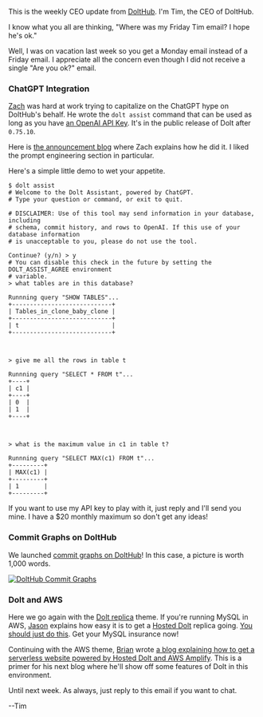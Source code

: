 This is the weekly CEO update from [DoltHub](https://www.dolthub.com/). I'm Tim, the CEO of DoltHub. 

I know what you all are thinking, "Where was my Friday Tim email? I hope he's ok." 

Well, I was on vacation last week so you get a Monday email instead of a Friday email. I appreciate all the concern even though I did not receive a single "Are you ok?" email. 

### ChatGPT Integration

[Zach](https://www.dolthub.com/team#zach) was hard at work trying to capitalize on the ChatGPT hype on DoltHub's behalf. He wrote the `dolt assist` command that can be used as long as you have [an OpenAI API Key](https://platform.openai.com/account/api-keys). It's in the public release of Dolt after `0.75.10`. 

Here is [the announcement blog](https://www.dolthub.com/blog/2023-03-07-dolt-assistant/) where Zach explains how he did it. I liked the prompt engineering section in particular. 

Here's a simple little demo to wet your appetite. 

```
$ dolt assist
# Welcome to the Dolt Assistant, powered by ChatGPT.
# Type your question or command, or exit to quit.

# DISCLAIMER: Use of this tool may send information in your database, including 
# schema, commit history, and rows to OpenAI. If this use of your database information 
# is unacceptable to you, please do not use the tool.

Continue? (y/n) > y
# You can disable this check in the future by setting the DOLT_ASSIST_AGREE environment 
# variable.
> what tables are in this database?

Runnning query "SHOW TABLES"...
+----------------------------+
| Tables_in_clone_baby_clone |
+----------------------------+
| t                          |
+----------------------------+



> give me all the rows in table t

Runnning query "SELECT * FROM t"...
+----+
| c1 |
+----+
| 0  |
| 1  |
+----+



> what is the maximum value in c1 in table t?

Runnning query "SELECT MAX(c1) FROM t"...
+---------+
| MAX(c1) |
+---------+
| 1       |
+---------+

```

If you want to use my API key to play with it, just reply and I'll send you mine. I have a $20 monthly maximum so don't get any ideas!

### Commit Graphs on DoltHub

We launched [commit graphs on DoltHub](https://www.dolthub.com/blog/2023-04-03-introducing-the-dolthub-commit-graph/)! In this case, a picture is worth 1,000 words.

[![DoltHub Commit Graphs](../images/commit-graph-dolthub.png)](https://www.dolthub.com/blog/2023-04-03-introducing-the-dolthub-commit-graph/)

### Dolt and AWS

Here we go again with the [Dolt replica](https://www.dolthub.com/blog/2023-04-05-versioned-mysql-replicas-on-hosted-dolt/) theme. If you're running MySQL in AWS, [Jason](https://www.dolthub.com/team#brian) explains how easy it is to get a [Hosted Dolt](https://hosted.doltdb.com/) replica going. [You should just do this](https://www.dolthub.com/blog/2023-04-05-versioned-mysql-replicas-on-hosted-dolt/). Get your MySQL insurance now!

Continuing with the AWS theme, [Brian](https://www.dolthub.com/team#brian) wrote [a blog explaining how to get a serverless website powered by Hosted Dolt and AWS Amplify](https://www.dolthub.com/blog/2023-03-31-dolt-amplify-webapp/). This is a primer for his next blog where he'll show off some features of Dolt in this environment.

Until next week. As always, just reply to this email if you want to chat.

--Tim
